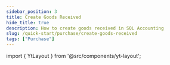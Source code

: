 ```yaml
---
sidebar_position: 3
title: Create Goods Received
hide_title: true
description: How to create goods received in SQL Accounting
slug: /quick-start/purchase/create-goods-received
tags: ["Purchase"]
---
```


import { YtLayout } from '@src/components/yt-layout';

<YtLayout 
    url="https://www.youtube.com/embed/0rgflaIzxIk?autoplay=1"
    videoId="0rgflaIzxIk"
    title="Goods Received"
/>
